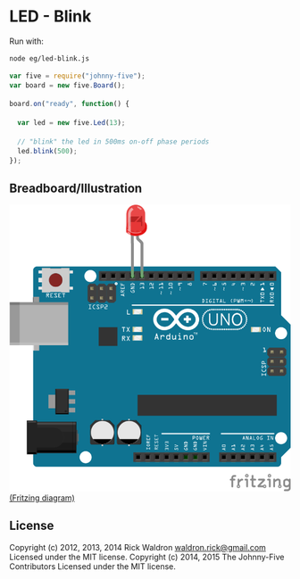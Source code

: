 <!--remove-start-->
# LED - Blink

Run with:
```bash
node eg/led-blink.js
```
<!--remove-end-->

```javascript
var five = require("johnny-five");
var board = new five.Board();

board.on("ready", function() {

  var led = new five.Led(13);

  // "blink" the led in 500ms on-off phase periods
  led.blink(500);
});

```


## Breadboard/Illustration


![docs/breadboard/led-blink.png](breadboard/led-blink.png)
[(Fritzing diagram)](breadboard/led-blink.fzz)





<!--remove-start-->
## License
Copyright (c) 2012, 2013, 2014 Rick Waldron <waldron.rick@gmail.com>
Licensed under the MIT license.
Copyright (c) 2014, 2015 The Johnny-Five Contributors
Licensed under the MIT license.
<!--remove-end-->
